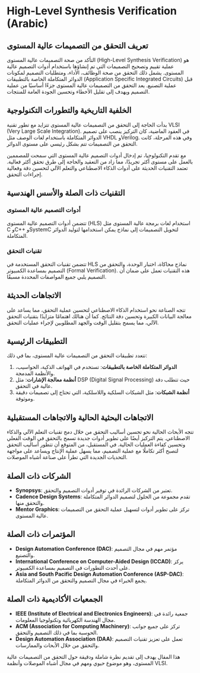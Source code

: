 # High-Level Synthesis Verification (Arabic)

## تعريف التحقق من التصميمات عالية المستوى

التأكد من صحة التصميمات عالية المستوى (High-Level Synthesis Verification) هو عملية تقييم وتصحيح التصميمات التي تم إنشاؤها باستخدام أدوات التصميم عالية المستوى. يشمل ذلك التحقق من صحة الوظائف، الأداء، ومتطلبات التصميم لمكونات الدوائر المتكاملة الخاصة بالتطبيقات (Application Specific Integrated Circuits) قبل عملية التصنيع. يعد التحقق من التصميمات عالية المستوى جزءًا أساسيًا من عملية التصميم ويهدف إلى تقليل الأخطاء وتحسين الجودة العامة للمنتجات.

## الخلفية التاريخية والتطورات التكنولوجية

بدأت الحاجة إلى التحقق من التصميمات عالية المستوى تتزايد مع تطور تقنية VLSI (Very Large Scale Integration). في العقود الماضية، كان التركيز ينصب على تصميم الدوائر المتكاملة باستخدام لغات الوصف مثل VHDL وVerilog. وفي هذه المرحلة، كانت التحقق من التصميمات تتم بشكل رئيسي على مستوى الدوائر.

مع تقدم التكنولوجيا، تم إدخال أدوات التصميم عالية المستوى التي سمحت للمصممين بالعمل على مستوى أكثر تجريدًا، مما زاد من التعقيد والحاجة إلى طرق تحقق أكثر فعالية. تعتمد التقنيات الحديثة على أدوات الذكاء الاصطناعي والتعلم الآلي لتحسين دقة وفعالية إجراءات التحقق.

## التقنيات ذات الصلة والأسس الهندسية

### أدوات التصميم عالية المستوى

تتضمن أدوات التصميم عالية المستوى (HLS) استخدام لغات برمجة عالية المستوى مثل C وC++ وSystemC لتحويل التصميمات إلى نماذج يمكن استخدامها لتوليد الدوائر المتكاملة. 

### تقنيات التحقق

تتضمن تقنيات التحقق المستخدمة في HLS نماذج محاكاة، اختبار الوحدة، والتحقق من التصميم بمساعدة الكمبيوتر (Formal Verification). هذه التقنيات تعمل على ضمان أن التصميم يلبي جميع المواصفات المحددة مسبقًا.

## الاتجاهات الحديثة

تتجه الصناعة نحو استخدام الذكاء الاصطناعي لتحسين عملية التحقق، مما يساعد على معالجة البيانات الكبيرة وتحسين دقة النتائج. كما أن هنالك اهتمامًا متزايدًا بتقنيات التحقق الآلي، مما يسمح بتقليل الوقت والجهد المطلوبين لإجراء عمليات التحقق.

## التطبيقات الرئيسية

تتعدد تطبيقات التحقق من التصميمات عالية المستوى، بما في ذلك:

1. **الدوائر المتكاملة الخاصة بالتطبيقات**: تستخدم في الهواتف الذكية، الحواسيب، والأنظمة المدمجة.
2. **أنظمة معالجة الإشارات**: مثل DSP (Digital Signal Processing) حيث تتطلب دقة عالية في التحقق.
3. **أنظمة الشبكات**: مثل الشبكات السلكية واللاسلكية، التي تحتاج إلى تصميمات دقيقة وموثوقة.

## الاتجاهات البحثية الحالية والاتجاهات المستقبلية

تتجه الأبحاث الحالية نحو تحسين أساليب التحقق من خلال دمج تقنيات التعلم الآلي والذكاء الاصطناعي. يتم التركيز أيضًا على تطوير أدوات جديدة تسمح بالتحقق في الوقت الفعلي وتحسين كفاءة العمليات الحالية. في المستقبل، من المتوقع أن تتطور أساليب التحقق لتصبح أكثر تكاملًا مع عملية التصميم، مما يسهل عملية الإنتاج ويساعد على مواجهة التحديات الجديدة التي تطرأ على صناعة أشباه الموصلات.

## الشركات ذات الصلة

- **Synopsys**: تعتبر من الشركات الرائدة في توفير أدوات التصميم والتحقق.
- **Cadence Design Systems**: تقدم مجموعة من الحلول لتصميم الدوائر المتكاملة والتحقق منها.
- **Mentor Graphics**: تركز على تطوير أدوات لتسهيل عملية التحقق من التصميمات عالية المستوى.

## المؤتمرات ذات الصلة

- **Design Automation Conference (DAC)**: مؤتمر مهم في مجال التصميم والتصنيع.
- **International Conference on Computer-Aided Design (ICCAD)**: يركز على أحدث التطورات في التصميم بمساعدة الكمبيوتر.
- **Asia and South Pacific Design Automation Conference (ASP-DAC)**: يجمع الخبراء في مجال التصميم والتحقق من الدوائر المتكاملة.

## الجمعيات الأكاديمية ذات الصلة

- **IEEE (Institute of Electrical and Electronics Engineers)**: جمعية رائدة في مجال الهندسة الكهربائية وتكنولوجيا المعلومات.
- **ACM (Association for Computing Machinery)**: تركز على جميع جوانب الحوسبة بما في ذلك التصميم والتحقق.
- **Design Automation Association (DAA)**: تعمل على تعزيز تقنيات التصميم والتحقق من خلال الأبحاث والممارسات.

هذا المقال يهدف إلى تقديم نظرة شاملة ودقيقة حول التحقق من التصميمات عالية المستوى، وهو موضوع حيوي ومهم في مجال أشباه الموصلات وأنظمة VLSI.
